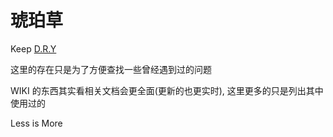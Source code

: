 # 琥珀草

Keep [D.R.Y](https://en.wikipedia.org/wiki/Don%27t_repeat_yourself)

这里的存在只是为了方便查找一些曾经遇到过的问题

WIKI 的东西其实看相关文档会更全面(更新的也更实时), 这里更多的只是列出其中使用过的

Less is More
